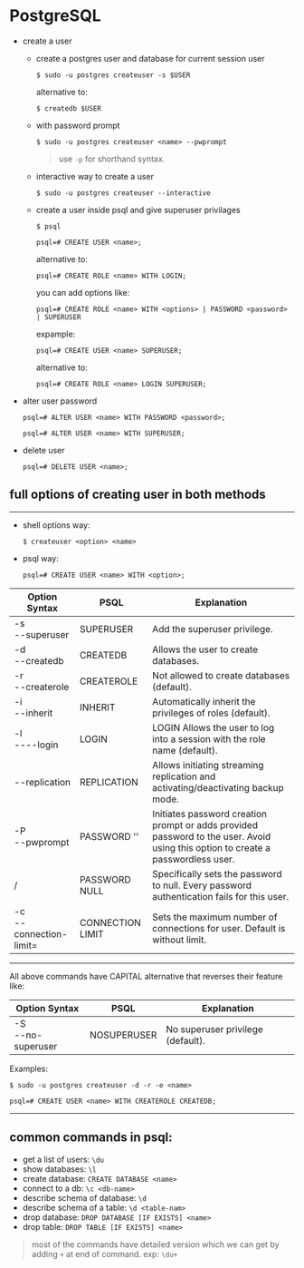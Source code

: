 # PostgreSQL

- create a user

  - create a postgres user and database for current session user

    ```shell
    $ sudo -u postgres createuser -s $USER
    ```

    alternative to:

    ```shell
    $ createdb $USER
    ```

  - with password prompt

    ```shell
    $ sudo -u postgres createuser <name> --pwprompt
    ```

    > use `-p` for shorthand syntax.

  - interactive way to create a user

    ```shell
    $ sudo -u postgres createuser --interactive
    ```

  - create a user inside psql and give superuser privilages

    ```shell
    $ psql
    ```

    ```postgres
    psql=# CREATE USER <name>;
    ```

    alternative to:

    ```postgres
    psql=# CREATE ROLE <name> WITH LOGIN;
    ```

    you can add options like:

    ```postgres
    psql=# CREATE ROLE <name> WITH <options> | PASSWORD <password> | SUPERUSER
    ```

    expample:

    ```postgres
    psql=# CREATE USER <name> SUPERUSER;
    ```

    alternative to:

    ```postgres
    psql=# CREATE ROLE <name> LOGIN SUPERUSER;
    ```

- alter user password

  ```postgres
  psql=# ALTER USER <name> WITH PASSWORD <password>;

  psql=# ALTER USER <name> WITH SUPERUSER;
  ```

- delete user

  ```postgres
  psql=# DELETE USER <name>;
  ```

## full options of creating user in both methods

---

- shell options way:
  ```shell
  $ createuser <option> <name>
  ```
- psql way:
  ```postgres
  psql=# CREATE USER <name> WITH <option>;
  ```

| Option Syntax                                | PSQL                      | Explanation                                                                                                                      |
| -------------------------------------------- | ------------------------- | -------------------------------------------------------------------------------------------------------------------------------- |
| -s <br> --superuser                          | SUPERUSER                 | Add the superuser privilege.                                                                                                     |
| -d <br> --createdb                           | CREATEDB                  | Allows the user to create databases.                                                                                             |
| -r <br> --createrole                         | CREATEROLE                | Not allowed to create databases (default).                                                                                       |
| -i <br> --inherit                            | INHERIT                   | Automatically inherit the privileges of roles (default).                                                                         |
| -l <br> ----login                            | LOGIN                     | LOGIN Allows the user to log into a session with the role name (default).                                                        |
| --replication                                | REPLICATION               | Allows initiating streaming replication and activating/deactivating backup mode.                                                 |
| -P <br> --pwprompt                           | PASSWORD '<password>'     | Initiates password creation prompt or adds provided password to the user. Avoid using this option to create a passwordless user. |
| /                                            | PASSWORD NULL             | Specifically sets the password to null. Every password authentication fails for this user.                                       |
| -c <number> <br> --connection-limit=<number> | CONNECTION LIMIT <number> | Sets the maximum number of connections for user. Default is without limit.                                                       |

---

All above commands have CAPITAL alternative that reverses their feature like:

| Option Syntax          | PSQL        | Explanation                       |
| ---------------------- | ----------- | --------------------------------- |
| -S <br> --no-superuser | NOSUPERUSER | No superuser privilege (default). |

Examples:

```shell
$ sudo -u postgres createuser -d -r -e <name>
```

```postgres
psql=# CREATE USER <name> WITH CREATEROLE CREATEDB;
```

---

## common commands in psql:

- get a list of users: `\du`
- show databases: `\l`
- create database: `CREATE DATABASE <name>`
- connect to a db: `\c <db-name>`
- describe schema of database: `\d`
- describe schema of a table: `\d <table-nam>`
- drop database: `DROP DATABASE [IF EXISTS] <name>`
- drop table: `DROP TABLE [IF EXISTS] <name>`

> most of the commands have detailed version which we can get by adding `+` at end of command.
> exp: `\du+`
